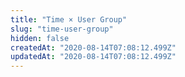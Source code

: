 ```yaml
---
title: "Time × User Group"
slug: "time-user-group"
hidden: false
createdAt: "2020-08-14T07:08:12.499Z"
updatedAt: "2020-08-14T07:08:12.499Z"
---
```

